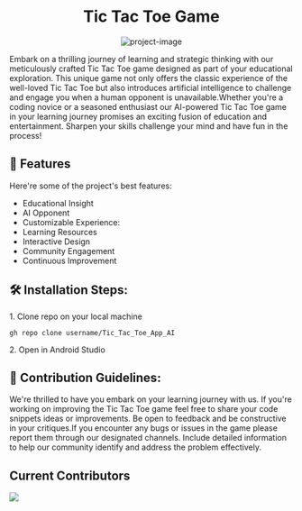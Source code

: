 <h1 align="center" id="title">Tic Tac Toe Game</h1>

<p align="center"><img src="https://socialify.git.ci/Pratikdate/Tic_Tac_Toe_App_AI/image?language=1&amp;owner=1&amp;name=1&amp;stargazers=1&amp;theme=Light" alt="project-image"></p>

<p id="description">Embark on a thrilling journey of learning and strategic thinking with our meticulously crafted Tic Tac Toe game designed as part of your educational exploration. This unique game not only offers the classic experience of the well-loved Tic Tac Toe but also introduces artificial intelligence to challenge and engage you when a human opponent is unavailable.Whether you're a coding novice or a seasoned enthusiast our AI-powered Tic Tac Toe game in your learning journey promises an exciting fusion of education and entertainment. Sharpen your skills challenge your mind and have fun in the process!</p>

  
  
<h2>🧐 Features</h2>

Here're some of the project's best features:

*   Educational Insight
*   AI Opponent
*   Customizable Experience:
*   Learning Resources
*   Interactive Design
*   Community Engagement
*   Continuous Improvement

<h2>🛠️ Installation Steps:</h2>

<p>1. Clone repo on your local machine</p>

```
gh repo clone username/Tic_Tac_Toe_App_AI
```

<p>2. Open in Android Studio</p>

<h2>🍰 Contribution Guidelines:</h2>

We're thrilled to have you embark on your learning journey with us. If you're working on improving the Tic Tac Toe game feel free to share your code snippets ideas or improvements. Be open to feedback and be constructive in your critiques.If you encounter any bugs or issues in the game please report them through our designated channels. Include detailed information to help our community identify and address the problem effectively.

<h2> Current Contributors</h2>
<a href="https://github.com/Pratikdate/Tic_Tac_Toe_App_AI/graphs/contributors">
  <img src="https://contrib.rocks/image?repo=Pratikdate/Tic_Tac_Toe_App_AI" />
</a>

